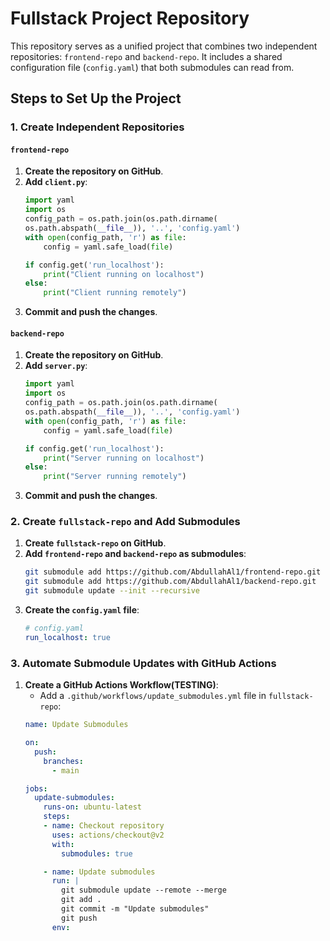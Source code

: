 # Fullstack Project Repository

This repository serves as a unified project that combines two independent repositories: `frontend-repo` and `backend-repo`. It includes a shared configuration file (`config.yaml`) that both submodules can read from.

## Steps to Set Up the Project

### 1. Create Independent Repositories

#### `frontend-repo`

1. **Create the repository on GitHub**.
2. **Add `client.py`**:
    ```python
    import yaml
    import os
    config_path = os.path.join(os.path.dirname(
    os.path.abspath(__file__)), '..', 'config.yaml')
    with open(config_path, 'r') as file:
        config = yaml.safe_load(file)

    if config.get('run_localhost'):
        print("Client running on localhost")
    else:
        print("Client running remotely")


    ```
3. **Commit and push the changes**.

#### `backend-repo`

1. **Create the repository on GitHub**.
2. **Add `server.py`**:
    ```python
    import yaml
    import os
    config_path = os.path.join(os.path.dirname(
    os.path.abspath(__file__)), '..', 'config.yaml')
    with open(config_path, 'r') as file:
        config = yaml.safe_load(file)

    if config.get('run_localhost'):
        print("Server running on localhost")
    else:
        print("Server running remotely")
    ```
3. **Commit and push the changes**.

### 2. Create `fullstack-repo` and Add Submodules

1. **Create `fullstack-repo` on GitHub**.
2. **Add `frontend-repo` and `backend-repo` as submodules**:
    ```bash
    git submodule add https://github.com/AbdullahAl1/frontend-repo.git
    git submodule add https://github.com/AbdullahAl1/backend-repo.git
    git submodule update --init --recursive
    ```
3. **Create the `config.yaml` file**:
    ```yaml
    # config.yaml
    run_localhost: true
    ```

### 3. Automate Submodule Updates with GitHub Actions

1. **Create a GitHub Actions Workflow(TESTING)**:
    - Add a `.github/workflows/update_submodules.yml` file in `fullstack-repo`:
    ```yaml
    name: Update Submodules

    on:
      push:
        branches:
          - main

    jobs:
      update-submodules:
        runs-on: ubuntu-latest
        steps:
        - name: Checkout repository
          uses: actions/checkout@v2
          with:
            submodules: true

        - name: Update submodules
          run: |
            git submodule update --remote --merge
            git add .
            git commit -m "Update submodules"
            git push
          env:
    ```
